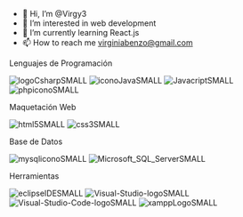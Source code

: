 - 👋 Hi, I’m @Virgy3
- 👀 I’m interested in web development
- 🌱 I’m currently learning React.js
- 📫 How to reach me virginiabenzo@gmail.com


Lenguajes de Programación

![logoCsharpSMALL](https://github.com/user-attachments/assets/4322bb8f-eb4c-48a9-af36-187e95a1f59c)
![iconoJavaSMALL](https://github.com/user-attachments/assets/dabb4675-1b47-41c8-afc9-64b85ec7a1fa)
![JavacriptSMALL](https://github.com/user-attachments/assets/ad977ec5-cab8-40ae-b61f-01861921a807)
![phpiconoSMALL](https://github.com/user-attachments/assets/667e33c1-527d-4113-bd6d-dcf0fb2255fd)


Maquetación Web

![html5SMALL](https://github.com/user-attachments/assets/8d557827-aa16-44f9-aceb-f31805fd834a)
![css3SMALL](https://github.com/user-attachments/assets/11a7478a-ce07-43b3-ab12-3011d7a0c59b)


Base de Datos

![mysqliconoSMALL](https://github.com/user-attachments/assets/2e9b0da0-afed-4f0e-a519-981787ca9e55)
![Microsoft_SQL_ServerSMALL](https://github.com/user-attachments/assets/b2f771da-eb1d-4be8-a755-292631266e85)


Herramientas

![eclipseIDESMALL](https://github.com/user-attachments/assets/ad8daab5-a438-4042-85f9-4b2f49c23e8b)
![Visual-Studio-logoSMALL](https://github.com/user-attachments/assets/d1fb1f21-6bdf-4a1f-90b8-19e7320df800)
![Visual-Studio-Code-logoSMALL](https://github.com/user-attachments/assets/941df3b8-3d10-4f09-8fac-3da683f415ee)
![xamppLogoSMALL](https://github.com/user-attachments/assets/f38f8c84-a861-426c-8cfa-cf5b3fd6bbad)



<!---
Virgy3/Virgy3 is a ✨ special ✨ repository because its `README.md` (this file) appears on your GitHub profile.
You can click the Preview link to take a look at your changes.
--->
